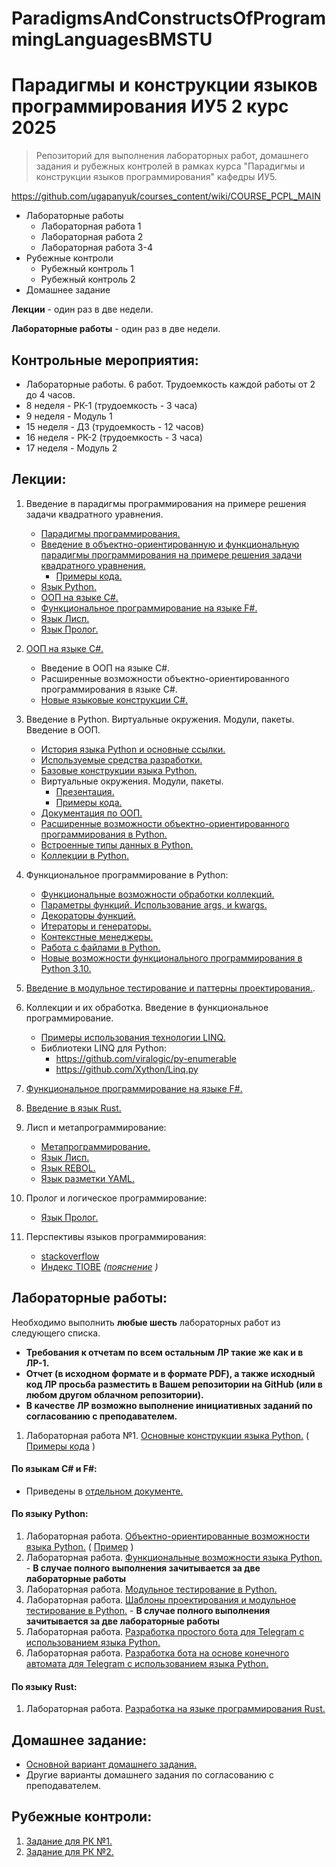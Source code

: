 # ParadigmsAndConstructsOfProgrammingLanguagesBMSTU
# Парадигмы и конструкции языков программирования ИУ5 2 курс 2025

> Репозиторий для выполнения лабораторных работ, домашнего задания и рубежных контролей в рамках курса "Парадигмы и конструкции языков программирования" кафедры ИУ5.

https://github.com/ugapanyuk/courses_content/wiki/COURSE_PCPL_MAIN

 - Лабораторные работы
	 - Лабораторная работа 1
	 - Лабораторная работа 2
	 - Лабораторная работа 3-4
 - Рубежные контроли
	 - Рубежный контроль 1
	 - Рубежный контроль 2
 - Домашнее задание

**Лекции** - один раз в две недели.

**Лабораторные работы** - один раз в две недели.

## Контрольные мероприятия:
* Лабораторные работы. 6 работ. Трудоемкость каждой работы от 2 до 4 часов.
* 8 неделя - РК-1 (трудоемкость - 3 часа)
* 9 неделя - Модуль 1
* 15 неделя - ДЗ (трудоемкость - 12 часов)
* 16 неделя - РК-2 (трудоемкость - 3 часа)
* 17 неделя - Модуль 2

## Лекции:

1. Введение в парадигмы программирования на примере решения задачи квадратного уравнения.
    * [Парадигмы программирования.](https://ru.wikipedia.org/wiki/Парадигма_программирования)
    * [Введение в объектно-ориентированную и функциональную парадигмы программирования на примере решения задачи квадратного уравнения.](https://github.com/ugapanyuk/courses_current/blob/main/python/square_roots_2024/square_roots.pdf)
        * [Примеры кода.](https://github.com/ugapanyuk/courses_current/tree/main/python/square_roots_2024/square_roots_code)
    * [Язык Python.](https://github.com/ugapanyuk/BKIT_2022/)
    * [ООП на языке C#.](https://ugapanyuk.github.io/data/sharp_course_2017.zip)
    * [Функциональное программирование на языке F#.](https://ugapanyuk.github.io/data/fp.pdf)
    * [Язык Лисп.](https://ru.wikipedia.org/wiki/Лисп)
    * [Язык Пролог.](https://ru.wikipedia.org/wiki/Пролог_(язык_программирования))

1. [ООП на языке C#.](https://ugapanyuk.github.io/data/sharp_course_2017.zip)
    * Введение в ООП на языке C#.
    * Расширенные возможности объектно-ориентированного программирования в языке C#.
    * [Новые языковые конструкции C#.](https://learn.microsoft.com/ru-ru/dotnet/csharp/whats-new/csharp-13)

1. Введение в Python. Виртуальные окружения. Модули, пакеты. Введение в ООП.
    * [История языка Python и основные ссылки.](https://github.com/ugapanyuk/BKIT_2022/wiki/python_intro)
    * [Используемые средства разработки.](https://github.com/ugapanyuk/BKIT_2022/wiki/IDE)
    * [Базовые конструкции языка Python.](https://nbviewer.jupyter.org/github/ugapanyuk/BKIT_2022/blob/main/notebooks/lect_1/python_lect_1.ipynb)
    * Виртуальные окружения. Модули, пакеты.
        * [Презентация.](https://github.com/ugapanyuk/BKIT_2022/blob/master/pdf/modules.pdf)
        * [Примеры кода.](https://github.com/ugapanyuk/BKIT_2022/tree/main/code/lect2_code)
    * [Документация по ООП.](https://docs.python.org/3/tutorial/classes.html)
    * [Расширенные возможности объектно-ориентированного программирования в Python.](https://nbviewer.jupyter.org/github/ugapanyuk/BKIT_2022/blob/main/notebooks/oop/oop_adv.ipynb)
    * [Встроенные типы данных в Python.](https://nbviewer.jupyter.org/github/ugapanyuk/BKIT_2022/blob/main/notebooks/types_collections/built_in_types.ipynb)
    * [Коллекции в Python.](https://nbviewer.jupyter.org/github/ugapanyuk/BKIT_2022/blob/main/notebooks/types_collections/collections.ipynb)

1. Функциональное программирование в Python:
    * [Функциональные возможности обработки коллекций.](https://nbviewer.jupyter.org/github/ugapanyuk/BKIT_2022/blob/main/notebooks/fp/fp_collections.ipynb)
    * [Параметры функций. Использование args, и kwargs.](https://nbviewer.jupyter.org/github/ugapanyuk/BKIT_2022/blob/main/notebooks/fp/args_kwargs.ipynb)
    * [Декораторы функций.](https://nbviewer.jupyter.org/github/ugapanyuk/BKIT_2022/blob/main/notebooks/fp/decorators.ipynb)
    * [Итераторы и генераторы.](https://nbviewer.jupyter.org/github/ugapanyuk/BKIT_2022/blob/main/notebooks/fp/iterators_generators.ipynb)
    * [Контекстные менеджеры.](https://nbviewer.jupyter.org/github/ugapanyuk/BKIT_2022/blob/main/notebooks/fp/context_managers.ipynb)
    * [Работа с файлами в Python.](https://nbviewer.jupyter.org/github/ugapanyuk/BKIT_2022/blob/main/notebooks/fp/files/files.ipynb)
    * [Новые возможности функционального программирования в Python 3.10.](https://docs.python.org/3.10/whatsnew/3.10.html)

1. [Введение в модульное тестирование и паттерны проектирования.](https://github.com/ugapanyuk/courses_content/blob/main/pres/pcpl/test_pattern.pdf).

1. Коллекции и их обработка. Введение в функциональное программирование.
    * [Примеры использования технологии LINQ.](https://ugapanyuk.github.io/data/linq.zip)
    * Библиотеки LINQ для Python:
        * https://github.com/viralogic/py-enumerable
        * https://github.com/Xython/Linq.py

1. [Функциональное программирование на языке F#.](https://ugapanyuk.github.io/data/fp.pdf)

1. [Введение в язык Rust.](https://github.com/ugapanyuk/courses_content/blob/main/pres/pcpl/rust_2023.pdf)

1. Лисп и метапрограммирование:
    * [Метапрограммирование.](https://ru.wikipedia.org/wiki/Метапрограммирование)
    * [Язык Лисп.](https://ru.wikipedia.org/wiki/Лисп)
    * [Язык REBOL.](https://ru.wikipedia.org/wiki/REBOL)
    * [Язык разметки YAML.](https://ru.wikipedia.org/wiki/YAML)

1. Пролог и логическое программирование:
    * [Язык Пролог.](https://ru.wikipedia.org/wiki/Пролог_(язык_программирования))

1. Перспективы языков программирования:
    * [stackoverflow](https://survey.stackoverflow.co/2023/#most-popular-technologies-language)
    * [Индекс TIOBE](https://www.tiobe.com/tiobe-index/) _([пояснение](https://ru.wikipedia.org/wiki/Индекс_TIOBE) )_


## Лабораторные работы:

Необходимо выполнить **любые шесть** лабораторных работ из следующего списка.

* **Требования к отчетам по всем остальным ЛР такие же как и в ЛР-1.**
* **Отчет (в исходном формате и в формате PDF), а также исходный код ЛР просьба разместить в Вашем репозитории на GitHub (или в любом другом облачном репозитории).**
* **В качестве ЛР возможно выполнение инициативных заданий по согласованию с преподавателем.**

1. Лабораторная работа №1. [Основные конструкции языка Python.](https://github.com/ugapanyuk/BKIT_2022/wiki/lab_python_intro) ( [Примеры кода](https://github.com/ugapanyuk/courses_current/tree/main/python/square_roots_2024/square_roots_code/SquareRootPython) )

#### По языкам C# и F#:
* Приведены в [отдельном документе.](https://github.com/ugapanyuk/courses_content/blob/main/tasks/labs_cf_sharp.pdf)

#### По языку Python:
1. Лабораторная работа. [Объектно-ориентированные возможности языка Python.](https://github.com/ugapanyuk/BKIT_2022/wiki/lab_python_oop) ( [Пример](https://github.com/ugapanyuk/BKIT_2022/tree/main/code/lab2_code) )
1. Лабораторная работа. [Функциональные возможности языка Python.](https://github.com/ugapanyuk/BKIT_2022/wiki/lab_python_fp) - **В случае полного выполнения зачитывается за две лабораторные работы**
1. Лабораторная работа. [Модульное тестирование в Python.](https://github.com/ugapanyuk/BKIT_2022/wiki/lab_python_test)
1. Лабораторная работа. [Шаблоны проектирования и модульное тестирование в Python.](https://github.com/ugapanyuk/BKIT_2021/wiki/lab_python_test) - **В случае полного выполнения зачитывается за две лабораторные работы**
1. Лабораторная работа. [Разработка простого бота для Telegram с использованием языка Python.](https://github.com/ugapanyuk/BKIT_2021/wiki/lab_bot1)
1. Лабораторная работа. [Разработка бота на основе конечного автомата для Telegram с использованием языка Python.](https://github.com/ugapanyuk/BKIT_2021/wiki/lab_bot2)


#### По языку Rust:
1. Лабораторная работа. [Разработка на языке программирования Rust.](https://github.com/ugapanyuk/BKIT_2022/wiki/lab_rust)


## Домашнее задание:
* [Основной вариант домашнего задания.](https://github.com/ugapanyuk/courses_content/wiki/DZ)
* Другие варианты домашнего задания по согласованию с преподавателем.

## Рубежные контроли:
1. [Задание для РК №1.](https://github.com/ugapanyuk/courses_current/blob/main/python/rk/pcpl/pcpl_rk_1.pdf)
1. [Задание для РК №2.](https://github.com/ugapanyuk/courses_current/blob/main/python/rk/pcpl/pcpl_rk_2.pdf)
